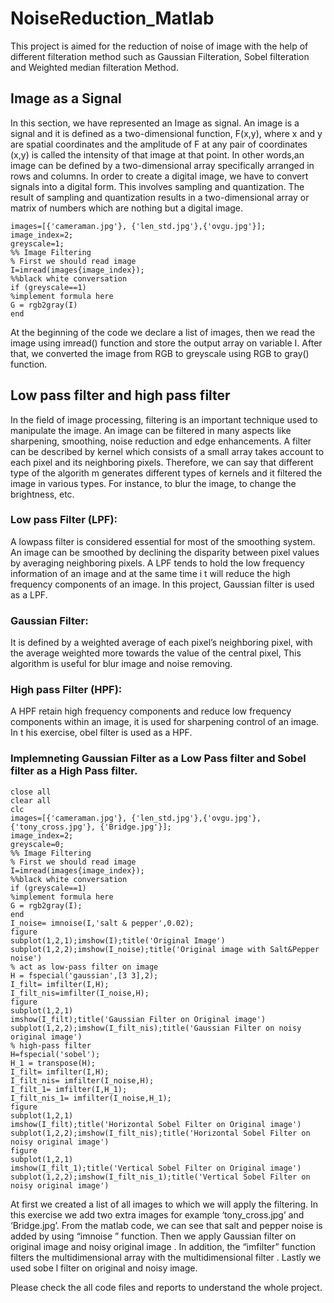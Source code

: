 # NoiseReduction_Matlab
This project is aimed for the reduction of noise of image with the help of different filteration method such as Gaussian Filteration, Sobel filteration and Weighted median filteration Method.
## Image as a Signal
In this section, we have represented an Image as signal. An image is a signal and it is defined as a two-dimensional function, F(x,y), where x and y are spatial
coordinates and the amplitude of F at any pair of coordinates (x,y) is called the intensity of that image at that point. In other words,an image can be defined 
by a two-dimensional array specifically arranged in rows and columns. In order to create a digital image, we have to convert signals into a digital form. This involves sampling and quantization. The result of sampling and quantization results in a two-dimensional array or matrix of numbers which are nothing but a digital image.

```
images=[{'cameraman.jpg'}, {'len_std.jpg'},{'ovgu.jpg'}];
image_index=2;
greyscale=1;
%% Image Filtering
% First we should read image
I=imread(images{image_index});
%%black white conversation
if (greyscale==1)
%implement formula here
G = rgb2gray(I)
end
```

At the beginning of the code we declare a list of images, then we read the image using imread() function and store the output array on variable I. After that, we converted the image from RGB to greyscale using RGB to gray() function.

## Low pass filter and high pass filter
In the field of image processing, filtering is an important technique used to manipulate the image. An image can be filtered in many aspects like sharpening, smoothing, noise reduction and edge enhancements. A filter can be described by kernel which consists of a small array takes account to each pixel and its neighboring pixels. Therefore, we can say that different type of the algorith m generates different types of kernels and it filtered the image in various types. For instance, to blur the image, to change the brightness, etc.
### Low pass Filter (LPF): 
A lowpass filter is considered essential for most of the smoothing system. An image can be smoothed by declining the disparity between pixel values by averaging neighboring pixels. A LPF tends to hold the low frequency information of an image and at the same time i t will reduce the high frequency components of an image. In this project, Gaussian filter is used as a LPF.
### Gaussian Filter:
It is defined by a weighted average of each pixel’s neighboring pixel, with the average weighted more towards the value of the central pixel, This algorithm is useful for blur image and noise removing.
### High pass Filter (HPF): 
A HPF retain high frequency components and reduce low frequency components within an image, it is used for sharpening control of an image. In t his exercise, obel filter is used as a HPF.

### Implemneting Gaussian Filter as a Low Pass filter and Sobel filter as a High Pass filter.

```
close all
clear all
clc
images=[{'cameraman.jpg'}, {'len_std.jpg'},{'ovgu.jpg'},{'tony_cross.jpg'}, {'Bridge.jpg'}];
image_index=2;
greyscale=0;
%% Image Filtering
% First we should read image
I=imread(images{image_index});
%%black white conversation
if (greyscale==1)
%implement formula here
G = rgb2gray(I);
end
I_noise= imnoise(I,'salt & pepper',0.02);
figure
subplot(1,2,1);imshow(I);title('Original Image')
subplot(1,2,2);imshow(I_noise);title('Original image with Salt&Pepper noise')
% act as low-pass filter on image
H = fspecial('gaussian',[3 3],2);
I_filt= imfilter(I,H);
I_filt_nis=imfilter(I_noise,H);
figure
subplot(1,2,1)
imshow(I_filt);title('Gaussian Filter on Original image')
subplot(1,2,2);imshow(I_filt_nis);title('Gaussian Filter on noisy original image')
% high-pass filter
H=fspecial('sobel');
H_1 = transpose(H);
I_filt= imfilter(I,H);
I_filt_nis= imfilter(I_noise,H);
I_filt_1= imfilter(I,H_1);
I_filt_nis_1= imfilter(I_noise,H_1);
figure
subplot(1,2,1)
imshow(I_filt);title('Horizontal Sobel Filter on Original image')
subplot(1,2,2);imshow(I_filt_nis);title('Horizontal Sobel Filter on noisy original image')
figure
subplot(1,2,1)
imshow(I_filt_1);title('Vertical Sobel Filter on Original image')
subplot(1,2,2);imshow(I_filt_nis_1);title('Vertical Sobel Filter on noisy original image')
```
At first we created a list of all images to which we will apply the filtering. In this exercise we add two extra images for example ‘tony_cross.jpg’ and ‘Bridge.jpg’. From the matlab code, we can see that salt and pepper noise is added by using “imnoise ” function. Then we apply Gaussian filter on original image and noisy original image . In addition, the “imfilter” function filters the multidimensional array with the multidimensional filter . Lastly we used sobe l filter on original and noisy image.

Please check the all code files and reports to understand the whole project. 
